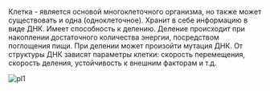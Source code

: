 Клетка - является основой многоклеточного организма, но также может существовать и одна (одноклеточное). Хранит в себе информацию в виде ДНК. Имеет способность к делению. Деление происходит при накоплении достаточного количества энергии, посредством поглощения пищи. При делении может произойти мутация ДНК. От структуры ДНК зависят параметры клетки: скорость перемещения, скорость деления, устойчивость к внешним факторам и т.д.

![pl1](https://github.com/Krimelz/The-Planet/assets/49548165/5b3e63bb-caa0-4db0-9d4f-3ff1a817022e)
